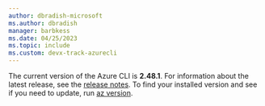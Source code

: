```yaml
---
author: dbradish-microsoft
ms.author: dbradish
manager: barbkess
ms.date: 04/25/2023
ms.topic: include
ms.custom: devx-track-azurecli
---
```


The current version of the Azure CLI is __2.48.1__. For information about the latest release, see the [release notes](../release-notes-azure-cli.md). To find your installed version and see if you need to update, run [az version](/cli/azure/reference-index#az_version).
